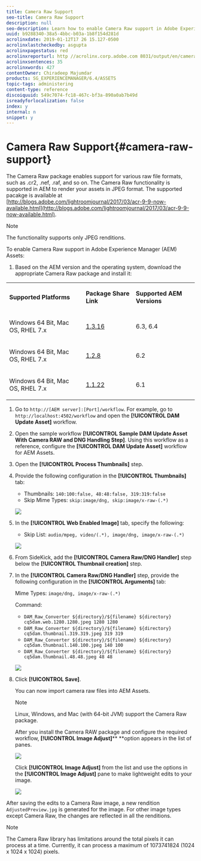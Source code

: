 ```yaml
---
title: Camera Raw Support
seo-title: Camera Raw Support
description: null
seo-description: Learn how to enable Camera Raw support in Adobe Experience Manager (AEM) Assets.
uuid: b9288340-38a5-4bbc-b03a-1b8f154d281d
acrolinxdate: 2019-01-12T17 26 15.127-0500
acrolinxlastcheckedby: asgupta
acrolinxpagestatus: red
acrolinxreporturl: http //acrolinx.corp.adobe.com 8031/output/en/camera_raw_krs_workflow_f3c2f2ccebf6138e_108_report.xml
acrolinxsentences: 35
acrolinxwords: 427
contentOwner: Chiradeep Majumdar
products: SG_EXPERIENCEMANAGER/6.4/ASSETS
topic-tags: administering
content-type: reference
discoiquuid: 549c7074-fc18-467c-bf3a-890a0ab7b49d
isreadyforlocalization: false
index: y
internal: n
snippet: y
---
```


# Camera Raw Support{#camera-raw-support}

The Camera Raw package enables support for various raw file formats, such as .cr2, .nef, .raf, and so on. The Camera Raw functionality is supported in AEM to render your assets in JPEG format. The supported pacakge is available at [http://blogs.adobe.com/lightroomjournal/2017/03/acr-9-9-now-available.html](http://blogs.adobe.com/lightroomjournal/2017/03/acr-9-9-now-available.html).

>[!NOTE]
>
>The functionality supports only JPEG renditions.

To enable Camera Raw support in Adobe Experience Manager (AEM) Assets:

1. Based on the AEM version and the operating system, download the appropriate Camera Raw package and install it:

<table border="0" cellpadding="0" cellspacing="0" width="0"> 
 <tbody>
  <tr>
   <td><p><strong>Supported Platforms</strong></p> </td> 
   <td><p><strong>Package Share Link</strong></p> </td> 
   <td><p><strong>Supported AEM Versions</strong></p> </td> 
  </tr>
  <tr>
   <td><p>Windows 64 Bit, Mac OS, RHEL 7.x</p> </td> 
   <td><p><a href="https://www.adobeaemcloud.com/content/marketplace/marketplaceProxy.html?packagePath=/content/companies/public/adobe/packages/aem630/product/assets/aem-assets-cameraraw-pkg">1.3.16</a></p> </td> 
   <td><p>6.3, 6.4</p> </td> 
  </tr>
  <tr>
   <td><p>Windows 64 Bit, Mac OS, RHEL 7.x</p> </td> 
   <td><p><a href="https://www.adobeaemcloud.com/content/marketplace/marketplaceProxy.html?packagePath=/content/companies/public/adobe/packages/aem620/product/assets/aem-assets-cameraraw-pkg">1.2.8</a></p> </td> 
   <td><p>6.2 </p> </td> 
  </tr>
  <tr>
   <td><p>Windows 64 Bit, Mac OS, RHEL 7.x</p> </td> 
   <td><p><a href="https://www.adobeaemcloud.com/content/marketplace/marketplaceProxy.html?packagePath=/content/companies/public/adobe/packages/aem610/product/assets/aem-assets-cameraraw-pkg">1.1.22</a></p> </td> 
   <td><p>6.1</p> </td> 
  </tr>
 </tbody>
</table>

1. Go to `http://[AEM server]:[Port]/workflow`. For example, go to `http://localhost:4502/workflow` and open the **[!UICONTROL DAM Update Asset]** workflow.
1. Open the sample workflow **[!UICONTROL Sample DAM Update Asset With Camera RAW and DNG Handling Step]**. Using this workflow as a reference, configure the **[!UICONTROL DAM Update Asset]** workflow for AEM Assets.
1. Open the **[!UICONTROL Process Thumbnails]** step.  

1. Provide the following configuration in the **[!UICONTROL Thumbnails]** tab:

    * Thumbnails: `140:100:false, 48:48:false, 319:319:false`
    * Skip Mime Types: `skip:image/dng, skip:image/x-raw-(.*)`

   ![](assets/chlimage_1-288.png)

1. In the **[!UICONTROL Web Enabled Image]** tab, specify the following:

    * Skip List: `audio/mpeg, video/(.*), image/dng, image/x-raw-(.*)`

   ![](assets/chlimage_1-289.png)

1. From SideKick, add the **[!UICONTROL Camera Raw/DNG Handler]** step below the **[!UICONTROL Thumbnail creation]** step.
1. In the **[!UICONTROL Camera Raw/DNG Handler]** step, provide the following configuration in the **[!UICONTROL Arguments]** tab:

   Mime Types: `image/dng, image/x-raw-(.*)`

   Command:

    * `DAM_Raw_Converter ${directory}/${filename} ${directory} cq5dam.web.1280.1280.jpeg 1280 1280`
    * `DAM_Raw_Converter ${directory}/${filename} ${directory} cq5dam.thumbnail.319.319.jpeg 319 319`
    * `DAM_Raw_Converter ${directory}/${filename} ${directory} cq5dam.thumbnail.140.100.jpeg 140 100`
    * `DAM_Raw_Converter ${directory}/${filename} ${directory} cq5dam.thumbnail.48.48.jpeg 48 48`

   ![](assets/chlimage_1-290.png)

1. Click **[!UICONTROL Save]**.

   You can now import camera raw files into AEM Assets.

   >[!NOTE]
   >
   >Linux, Windows, and Mac (with 64-bit JVM) support the Camera Raw package.

   After you install the Camera RAW package and configure the required workflow, **[!UICONTROL Image Adjust]**** **option appears in the list of panes.

   ![](assets/chlimage_1-291.png)

   Click **[!UICONTROL Image Adjust]** from the list and use the options in the **[!UICONTROL Image Adjust]** pane to make lightweight edits to your image.

   ![](assets/chlimage_1-292.png)

After saving the edits to a Camera Raw image, a new rendition `AdjustedPreview.jpg` is generated for the image. For other image types except Camera Raw, the changes are reflected in all the renditions.

>[!NOTE]
>
>The Camera Raw library has limitations around the total pixels it can process at a time. Currently, it can process a maximum of 1073741824 (1024 x 1024 x 1024) pixels.

